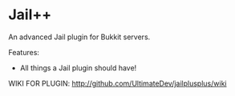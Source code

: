 Jail++
======

An advanced Jail plugin for Bukkit servers.

Features:
- All things a Jail plugin should have!

WIKI FOR PLUGIN: http://github.com/UltimateDev/jailplusplus/wiki